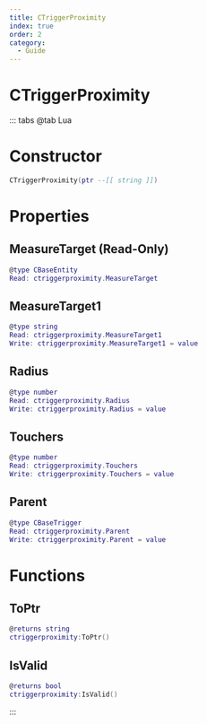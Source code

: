```yaml
---
title: CTriggerProximity
index: true
order: 2
category:
  - Guide
---
```


# CTriggerProximity

::: tabs
@tab Lua
# Constructor
```lua
CTriggerProximity(ptr --[[ string ]])
```
# Properties
## MeasureTarget (Read-Only)
```lua
@type CBaseEntity
Read: ctriggerproximity.MeasureTarget
```
## MeasureTarget1 
```lua
@type string
Read: ctriggerproximity.MeasureTarget1
Write: ctriggerproximity.MeasureTarget1 = value
```
## Radius 
```lua
@type number
Read: ctriggerproximity.Radius
Write: ctriggerproximity.Radius = value
```
## Touchers 
```lua
@type number
Read: ctriggerproximity.Touchers
Write: ctriggerproximity.Touchers = value
```
## Parent 
```lua
@type CBaseTrigger
Read: ctriggerproximity.Parent
Write: ctriggerproximity.Parent = value
```
# Functions
## ToPtr
```lua
@returns string
ctriggerproximity:ToPtr()
```
## IsValid
```lua
@returns bool
ctriggerproximity:IsValid()
```

:::